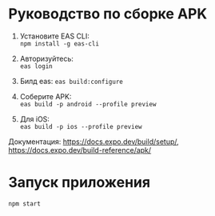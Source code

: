 # Руководство по сборке APK

1. Установите EAS CLI:  
   `npm install -g eas-cli`  

2. Авторизуйтесь:  
   `eas login`  

3. Билд eas:
   `eas build:configure`

4. Соберите APK:  
   `eas build -p android --profile preview`  

5. Для iOS:  
   `eas build -p ios --profile preview`  

Документация: https://docs.expo.dev/build/setup/, https://docs.expo.dev/build-reference/apk/

# Запуск приложения  
   `npm start`  